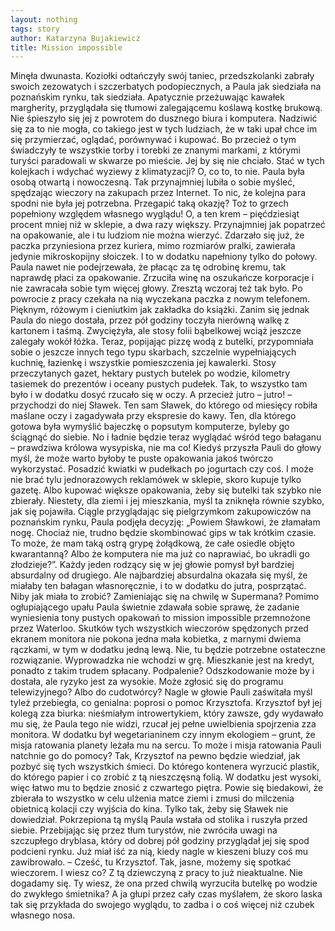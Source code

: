 ```yaml
---
layout: nothing
tags: story
author: Katarzyna Bujakiewicz
title: Mission impossible
---
```

Minęła dwunasta. Koziołki odtańczyły swój taniec, przedszkolanki zabrały swoich zezowatych i szczerbatych podopiecznych, a Paula jak siedziała na poznańskim rynku, tak siedziała. Apatycznie przeżuwając kawałek margherity, przyglądała się tłumowi zalegającemu koślawą kostkę brukową. Nie śpieszyło się jej z powrotem do dusznego biura i komputera. Nadziwić się za to nie mogła, co takiego jest w tych ludziach, że w taki upał chce im się przymierzać, oglądać, porównywać i kupować. Bo przecież o tym świadczyły te wszystkie torby i torebki ze znanymi markami, z którymi turyści paradowali w skwarze po mieście.
Jej by się nie chciało. Stać w tych kolejkach i wdychać wyziewy z klimatyzacji? O, co to, to nie. Paula była osobą otwartą i nowoczesną. Tak przynajmniej lubiła o sobie myśleć, spędzając wieczory na zakupach przez Internet. To nic, że kolejna para spodni nie była jej potrzebna. Przegapić taką okazję? Toż to grzech popełniony względem własnego wyglądu! O, a ten krem – pięćdziesiąt procent mniej niż w sklepie, a dwa razy większy. Przynajmniej jak popatrzeć na opakowanie, ale i tu ludziom nie można wierzyć. Zdarzało się już, że paczka przyniesiona przez kuriera, mimo rozmiarów pralki, zawierała jedynie mikroskopijny słoiczek. I to w dodatku napełniony tylko do połowy. Paula nawet nie podejrzewała, że płacąc za tę odrobinę kremu, tak naprawdę płaci za opakowanie. Zrzuciła winę na oszukańcze korporacje i nie zawracała sobie tym więcej głowy.
Zresztą wczoraj też tak było. Po powrocie z pracy czekała na nią wyczekana paczka z nowym telefonem. Pięknym, różowym i cieniutkim jak zakładka do książki. Zanim się jednak Paula do niego dostała, przez pół godziny toczyła nierówną walkę z kartonem i taśmą. Zwyciężyła, ale stosy folii bąbelkowej wciąż jeszcze zalegały wokół łóżka.
Teraz, popijając pizzę wodą z butelki, przypomniała sobie o jeszcze innych tego typu skarbach, szczelnie wypełniających kuchnię, łazienkę i wszystkie pomieszczenia jej kawalerki. Stosy przeczytanych gazet, hektary pustych butelek po wodzie, kilometry tasiemek do prezentów i oceany pustych pudełek. Tak, to wszystko tam było i w dodatku dosyć rzucało się w oczy. A przecież jutro – jutro! – przychodzi do niej Sławek. Ten sam Sławek, do którego od miesięcy robiła maślane oczy i zagadywała przy ekspresie do kawy. Ten, dla którego gotowa była wymyślić bajeczkę o popsutym komputerze, byleby go ściągnąć do siebie. No i ładnie będzie teraz wyglądać wśród tego bałaganu – prawdziwa królowa wysypiska, nie ma co!
Kiedyś przyszła Pauli do głowy myśl, że może warto byłoby te puste opakowania jakoś twórczo wykorzystać. Posadzić kwiatki w pudełkach po jogurtach czy coś. I może nie brać tylu jednorazowych reklamówek w sklepie, skoro kupuje tylko gazetę. Albo kupować większe opakowania, żeby się butelki tak szybko nie zbierały. Niestety, dla ziemi i jej mieszkania, myśl ta zniknęła równie szybko, jak się pojawiła.
Ciągle przyglądając się pielgrzymkom zakupowiczów na poznańskim rynku, Paula podjęła decyzję: „Powiem Sławkowi, że złamałam nogę. Chociaż nie, trudno będzie skombinować gips w tak krótkim czasie. To może, że mam taką ostrą grypę żołądkową, że całe osiedle objęto kwarantanną? Albo że komputera nie ma już co naprawiać, bo ukradli go złodzieje?”.
Każdy jeden rodzący się w jej głowie pomysł był bardziej absurdalny od drugiego. Ale najbardziej absurdalna okazała się myśl, że miałaby ten bałagan własnoręcznie, i to w dodatku do jutra, posprzątać. Niby jak miała to zrobić? Zamieniając się na chwilę w Supermana?
Pomimo ogłupiającego upału Paula świetnie zdawała sobie sprawę, że zadanie wyniesienia tony pustych opakowań to mission impossible przemnożone przez Waterloo. Skutków tych wszystkich wieczorów spędzonych przed ekranem monitora nie pokona jedna mała kobietka, z marnymi dwiema rączkami, w tym w dodatku jedną lewą. Nie, tu będzie potrzebne ostateczne rozwiązanie.
Wyprowadzka nie wchodzi w grę. Mieszkanie jest na kredyt, ponadto z takim trudem spłacany. Podpalenie? Odszkodowanie może by i dostała, ale ryzyko jest za wysokie. Może zgłosić się do programu telewizyjnego? Albo do cudotwórcy?
Nagle w głowie Pauli zaświtała myśl tyleż przebiegła, co genialna: poprosi o pomoc Krzysztofa. Krzysztof był jej kolegą zza biurka: nieśmiałym introwertykiem, który zawsze, gdy wydawało mu się, że Paula tego nie widzi, rzucał jej pełne uwielbienia spojrzenia zza monitora. W dodatku był wegetarianinem czy innym ekologiem – grunt, że misja ratowania planety leżała mu na sercu. To może i misja ratowania Pauli natchnie go do pomocy?
Tak, Krzysztof na pewno będzie wiedział, jak pozbyć się tych wszystkich śmieci. Do którego kontenera wyrzucić plastik, do którego papier i co zrobić z tą nieszczęsną folią. W dodatku jest wysoki, więc łatwo mu to będzie znosić z czwartego piętra. Powie się biedakowi, że zbierała to wszystko w celu ulżenia matce ziemi i zmusi do milczenia obietnicą kolacji czy wyjścia do kina. Tylko tak, żeby się Sławek nie dowiedział.
Pokrzepiona tą myślą Paula wstała od stolika i ruszyła przed siebie. Przebijając się przez tłum turystów, nie zwróciła uwagi na szczupłego dryblasa, który od dobrej pół godziny przyglądał jej się spod podcieni rynku. Już miał iść za nią, kiedy nagle w kieszeni bluzy coś mu zawibrowało.
– Cześć, tu Krzysztof. Tak, jasne, możemy się spotkać wieczorem. I wiesz co? Z tą dziewczyną z pracy to już nieaktualne. Nie dogadamy się. Ty wiesz, że ona przed chwilą wyrzuciła butelkę po wodzie do zwykłego śmietnika? A ja głupi przez cały czas myślałem, że skoro laska tak się przykłada do swojego wyglądu, to zadba i o coś więcej niż czubek własnego nosa.
